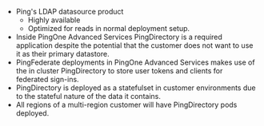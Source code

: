 - Ping's LDAP datasource product
	- Highly available
	- Optimized for reads in normal deployment setup.
- Inside PingOne Advanced Services PingDirectory is a required application despite the potential that the customer does not want to use it as their primary datastore.
- PingFederate deployments in PingOne Advanced Services makes use of the in cluster PingDirectory to store user tokens and clients for federated sign-ins.
- PingDirectory is deployed as a statefulset in customer environments due to the stateful nature of the data it contains.
- All regions of a multi-region customer will have PingDirectory pods deployed.
